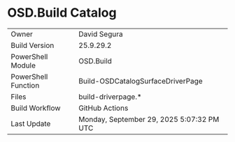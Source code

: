 ﻿# OSD.Build Catalog

| | |
|-|-|
| Owner | David Segura |
| Build Version | 25.9.29.2 |
| PowerShell Module | OSD.Build |
| PowerShell Function | Build-OSDCatalogSurfaceDriverPage |
| Files | build-driverpage.* |
| Build Workflow | GitHub Actions |
| Last Update | Monday, September 29, 2025 5:07:32 PM UTC |
